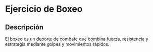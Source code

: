 # Ejercicio de Boxeo

## Descripción
El boxeo es un deporte de combate que combina fuerza, resistencia y estrategia mediante golpes y movimientos rápidos.